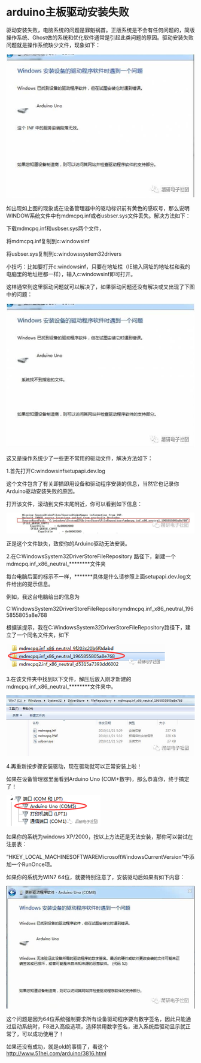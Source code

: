 # arduino主板驱动安装失败


驱动安装失败，电脑系统的问题是罪魁祸首。正版系统是不会有任何问题的，简版操作系统、Ghost做的系统和优化软件通常是引起此类问题的原因。驱动安装失败问题就是操作系统缺少文件，现象如下：

<img src="../img/GST03/01.png" />

如出现如上图的现象或在设备管理器中的驱动标识前有黄色的感叹号，那么说明WINDOW系统文件中有mdmcpq.inf或者usbser.sys文件丢失。解决方法如下：

下载mdmcpq.inf和usbser.sys两个文件，

 将mdmcpq.inf复制到c:windowsinf

 将usbser.sys复制到c:windowssystem32drivers

小技巧：比如要打开c:windowsinf，只要在地址栏（IE输入网址的地址栏和我的电脑里的地址栏都一样），输入c:windowsinf即可打开。 

这样通常到这里驱动问题就可以解决了，如果驱动问题还没有解决或又出现了下图中的问题：

<img src="../img/GST03/02.png" />

这又是操作系统少了一些更不常用的驱动文件，解决方法如下：

1.首先打开C:windowsinfsetupapi.dev.log

 这个文件包含了有关即插即用设备和驱动程序安装的信息，当然它也记录你Arduino驱动安装失败的原因。

 打开该文件，滚动到文件末尾附近，你可以看到如下信息：

<img src="../img/GST03/03.jpg" />

正是这个文件缺失，致使你的Arduino驱动无法安装。

2.在C:WindowsSystem32DriverStoreFileRepository 路径下，新建一个mdmcpq.inf_x86_neutral_********文件夹

每台电脑后面的标示不一样，*******具体是什么请参照上面setupapi.dev.log文件给出的提示信息。

例如，我这台电脑给出的信息为

C:WindowsSystem32DriverStoreFileRepositorymdmcpq.inf_x86_neutral_1965855805a8e768

根据该提示，我在C:WindowsSystem32DriverStoreFileRepository路径下，建立了一个同名文件夹，如下

<img src="../img/GST03/04.png" />

3.在该文件夹中找到以下文件，解压后放入刚才新建的mdmcpq.inf_x86_neutral_********文件夹中。

<img src="../img/GST03/05.png" />

4.再重新按步骤安装驱动，现在驱动就可以正常安装上啦！

如果在设备管理器里面看到Arduino Uno (COM+数字)，那么恭喜你，终于搞定了！

<img src="../img/GST03/06.png" />

如果你的系统为windows XP/2000，按以上方法还是无法安装，那你可以尝试在注册表：

“HKEY_LOCAL_MACHINESOFTWAREMicrosoftWindowsCurrentVersion”中添加一个RunOnce项。

如果你的系统为WIN7 64位，就要特别注意了，安装驱动后如果有如下内容：

<img src="../img/GST03/07.jpg" />

这个问题是因为64位系统强制要求所有设备驱动程序要有数字签名，因此只能通过启动系统时，F8进入高级选项，选择禁用数字签名，进入系统后驱动显示就正常了，可以成功使用了！

如果还没有成功，就是old的事情了，看这个<http://www.51hei.com/arduino/3816.html>
